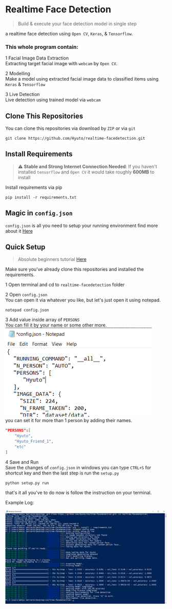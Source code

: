 # Realtime Face Detection

> Build & execute your face detection model in single step

a realtime face detection using `Open CV`, `Keras`, & `Tensorflow`. 

### This whole program contain:

1 Facial Image Data Extraction<br>
Extracting target facial image with `webcam` by `Open CV`.
![]()

2 Modelling<br>
Make a model using extracted facial image data to classified items using `Keras` & `Tensorflow`

3 Live Detection<br>
Live detection using trained model via `webcam`

## Clone This Repositories

You can clone this repositories via download by `ZIP` or via `git`

```
git clone https://github.com/Hyuto/realtime-facedetection.git
```

## Install Requirements

> :warning: **Stable and Strong Internet Connection Needed**: If you haven't installed `tensorflow` and `Open CV` it would take roughly **600MB** to install

Install requirements via pip

```
pip install -r requirements.txt
```

## Magic in `config.json`

`config.json` is all you need to setup your running environment find more about it [Here](https://github.com/Hyuto/realtime-facedetection/wiki/Magic-config.json) 

## Quick Setup

> Absolute beginners tutorial [Here](https://github.com/Hyuto/realtime-facedetection/wiki/For-Absolute-Beginners)

Make sure you've already clone this repositories and installed the requirements. 

1 Open terminal and cd to `realtime-facedetection` folder

2 Open `config.json`<br>
You can open it via whatever you like, but let's just open it using notepad.

```
notepad config.json
```

3 Add value inside array of `PERSONS`<br>
You can fill it by your name or some other more.<br>
![Set PERSONS name](static/set%20person%20name.png)<br>
you can set it for more than 1 person by adding their names.

```json
"PERSONS":[
    "Hyuto",
    "Hyuto_Friend_1",
    "etc"
]
```

4 Save and Run<br>
Save the changes of `config.json` in windows you can type `CTRL+S` for shortcut key and then the last step is run the `setup.py`

```
python setup.py run
```

that's it all you've to do now is follow the instruction on your terminal.

Example Log:

![Example Log](static/Example%20Log.png)
